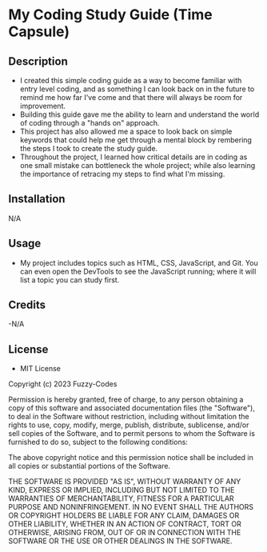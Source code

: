 # My Coding Study Guide (Time Capsule)

## Description

- I created this simple coding guide as a way to become familiar with entry level coding, and as something I can look back on in the future to remind me how far I've come and that there will always be room for improvement.
- Building this guide gave me the ability to learn and understand the world of coding through a "hands on" approach.
- This project has also allowed me a space to look back on simple keywords that could help me get through a mental block by rembering the steps I took to create the study guide.
- Throughout the project, I learned how critical details are in coding as one small mistake can bottleneck the whole project; while also learning the importance of retracing my steps to find what I'm missing.

## Installation

N/A

## Usage

- My project includes topics such as HTML, CSS, JavaScript, and Git. You can even open the DevTools to see the JavaScript running; where it will list a topic you can study first.

## Credits

-N/A

## License

- MIT License

Copyright (c) 2023 Fuzzy-Codes

Permission is hereby granted, free of charge, to any person obtaining a copy
of this software and associated documentation files (the "Software"), to deal
in the Software without restriction, including without limitation the rights
to use, copy, modify, merge, publish, distribute, sublicense, and/or sell
copies of the Software, and to permit persons to whom the Software is
furnished to do so, subject to the following conditions:

The above copyright notice and this permission notice shall be included in all
copies or substantial portions of the Software.

THE SOFTWARE IS PROVIDED "AS IS", WITHOUT WARRANTY OF ANY KIND, EXPRESS OR
IMPLIED, INCLUDING BUT NOT LIMITED TO THE WARRANTIES OF MERCHANTABILITY,
FITNESS FOR A PARTICULAR PURPOSE AND NONINFRINGEMENT. IN NO EVENT SHALL THE
AUTHORS OR COPYRIGHT HOLDERS BE LIABLE FOR ANY CLAIM, DAMAGES OR OTHER
LIABILITY, WHETHER IN AN ACTION OF CONTRACT, TORT OR OTHERWISE, ARISING FROM,
OUT OF OR IN CONNECTION WITH THE SOFTWARE OR THE USE OR OTHER DEALINGS IN THE
SOFTWARE.